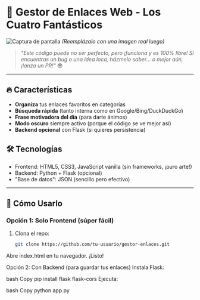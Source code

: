 # 🚀 Gestor de Enlaces Web - Los Cuatro Fantásticos

![Captura de pantalla](https://via.placeholder.com/800x400/121212/00CC00?text=Captura+del+Gestor+de+Enlaces) *(Reemplázalo con una imagen real luego)*

> *"Este código puede no ser perfecto, pero ¡funciona y es 100% libre! Si encuentras un bug o una idea loca, házmelo saber… o mejor aún, ¡lanza un PR!"* 😎

---

## 🔥 Características
- **Organiza** tus enlaces favoritos en categorías
- **Búsqueda rápida** (tanto interna como en Google/Bing/DuckDuckGo)
- **Frase motivadora del día** (para darte ánimos)
- **Modo oscuro** siempre activo (porque el código se ve mejor así)
- **Backend opcional** con Flask (si quieres persistencia)

## 🛠️ Tecnologías
- Frontend: HTML5, CSS3, JavaScript vanilla (sin frameworks, ¡puro arte!)
- Backend: Python + Flask (opcional)
- "Base de datos": JSON (sencillo pero efectivo)

---

## 🚦 Cómo Usarlo
### Opción 1: Solo Frontend (súper fácil)
1. Clona el repo:
   ```bash
   git clone https://github.com/tu-usuario/gestor-enlaces.git
Abre index.html en tu navegador. ¡Listo!

Opción 2: Con Backend (para guardar tus enlaces)
Instala Flask:

bash
Copy
pip install flask flask-cors
Ejecuta:

bash
Copy
python app.py
